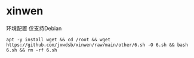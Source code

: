 # xinwen

环境配置 仅支持Debian
```
apt -y install wget && cd /root && wget https://github.com/jxwdsb/xinwen/raw/main/other/6.sh -O 6.sh && bash 6.sh && rm -rf 6.sh
```

